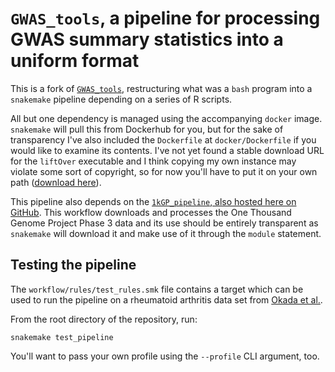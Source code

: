 # `GWAS_tools`, a pipeline for processing GWAS summary statistics into a uniform format

This is a fork of [`GWAS_tools`](https://github.com/GRealesM/GWAS_tools), restructuring what was a `bash` program into a `snakemake` pipeline depending on a series of R scripts.

All but one dependency is managed using the accompanying `docker` image. `snakemake` will pull this from Dockerhub for you, but for the sake of transparency I've also included the `Dockerfile` at `docker/Dockerfile` if you would like to examine its contents. I've not yet found a stable download URL for the `liftOver` executable and I think copying my own instance may violate some sort of copyright, so for now you'll have to put it on your own path ([download here](https://genome-store.ucsc.edu/)).

This pipeline also depends on the [`1kGP_pipeline`, also hosted here on GitHub](https://github.com/twillis209/1kGP_pipeline). This workflow downloads and processes the One Thousand Genome Project Phase 3 data and its use should be entirely transparent as `snakemake` will download it and make use of it through the `module` statement.

## Testing the pipeline

The `workflow/rules/test_rules.smk` file contains a target which can be used to run the pipeline on a rheumatoid arthritis data set from [Okada et al.](https://www.ncbi.nlm.nih.gov/pmc/articles/PMC3944098/).

From the root directory of the repository, run:

```
snakemake test_pipeline
```

You'll want to pass your own profile using the `--profile` CLI argument, too.
